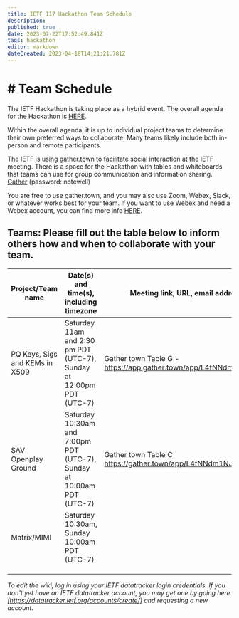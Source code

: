 ```yaml
---
title: IETF 117 Hackathon Team Schedule
description: 
published: true
date: 2023-07-22T17:52:49.841Z
tags: hackathon
editor: markdown
dateCreated: 2023-04-18T14:21:21.781Z
---
```


# # Team Schedule
The IETF Hackathon is taking place as a hybrid event. The overall agenda for the Hackathon is [HERE](https://wiki.ietf.org/en/meeting/117/hackathon).

Within the overall agenda, it is up to individual project teams to determine their own preferred ways to collaborate. Many teams likely include both in-person and remote participants.

The IETF is using gather.town to facilitate social interaction at the IETF meeting. There is a space for the Hackathon with tables and whiteboards that teams can use for group communication and information sharing. [Gather](https://gather.town/app/L4fNNdm1NJa1sE2v/ietf)  (password: notewell)


You are free to use gather.town, and you may also use Zoom, Webex, Slack, or whatever works best for your team. If you want to use Webex and need a Webex account, you can find more info [HERE](https://wiki.ietf.org/en/meeting/117/hackathon#Webexsessionsforteams).

## Teams: Please fill out the table below to inform others how and when to collaborate with your team.

| Project/Team name | Date(s) and time(s), including timezone | Meeting link, URL, email address, etc.|
|---|---|---|
|  PQ Keys, Sigs and KEMs in X509 | Saturday 11am and 2:30 pm PDT (UTC-7), Sunday at 12:00pm PDT (UTC-7)   |  Gather town Table G - https://app.gather.town/app/L4fNNdm1NJa1sE2v/ietf  |
| SAV Openplay Ground  | Saturday 10:30am and 7:00pm PDT (UTC-7), Sunday at 10:00am PDT (UTC-7)  |  Gather town Table C https://gather.town/app/L4fNNdm1NJa1sE2v/ietf |
| Matrix/MIMI | Saturday 10:30am, Sunday 10:00am PDT (UTC-7) |  |
|   |   |   |
|   |   |   |
|   |   |   |

*To edit the wiki, log in using your IETF datatracker login credentials. If you don't yet have an IETF datatracker account, you may get one by going here [https://datatracker.ietf.org/accounts/create/] and requesting a new account.*